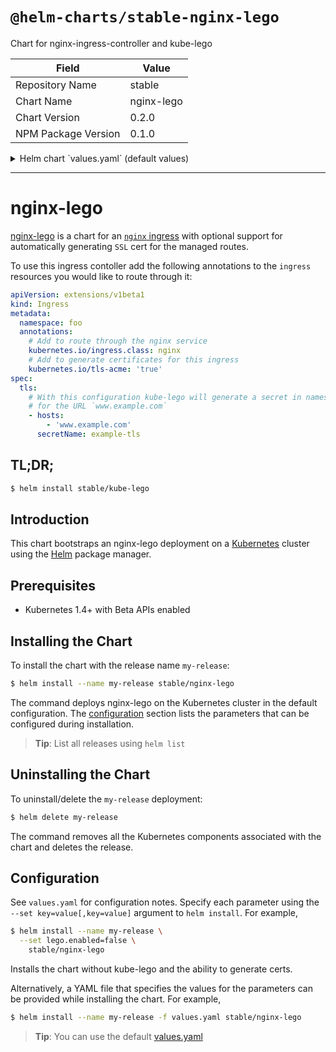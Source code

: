 # `@helm-charts/stable-nginx-lego`

Chart for nginx-ingress-controller and kube-lego

| Field               | Value      |
| ------------------- | ---------- |
| Repository Name     | stable     |
| Chart Name          | nginx-lego |
| Chart Version       | 0.2.0      |
| NPM Package Version | 0.1.0      |

<details>

<summary>Helm chart `values.yaml` (default values)</summary>

```yaml
## nginx-lego spins up a scalable ingress provider that can also provision SSL certs
## See https://github.com/jetstack/kube-lego/tree/master/examples/nginx for more information on implementation

## Nginx configuration
## ref: https://github.com/kubernetes/contrib/tree/master/ingress/controllers/nginx#automated-certificate-management-with-kube-lego
##
nginx:
  replicaCount: 1
  image:
    repository: gcr.io/google_containers/nginx-ingress-controller
    tag: '0.8.3'
    pullPolicy: IfNotPresent
  service:
    type: LoadBalancer
  monitoring: false
  resources:
    limits:
      cpu: 1
      memory: 2Gi
    requests:
      cpu: 1
      memory: 128Mi
  configmap:
    proxy_connect_timeout: '30'
    proxy_read_timeout: '600'
    proxy_send_imeout: '600'
    hsts_include_subdomains: 'false'
    body_size: '64m'
    server_name_hash_bucket_size: '256'
    # TODO: figure out how to expose `{nginx_addr}:8080/nginx_status`, on existing service or create new one?
    enable_vts_status: 'false'

## Default Backend configuration
## To run a different 404 page for the managed domains please see the documentation below
## ref: https://github.com/kubernetes/contrib/tree/master/404-server
##
default:
  replicaCount: 1
  image:
    repository: gcr.io/google_containers/defaultbackend
    tag: '1.0'
    pullPolicy: IfNotPresent
  resources:
    limits:
      cpu: 1
      memory: 2Gi
    requests:
      cpu: 1
      memory: 128Mi

## kube-lego configuration
## ref: https://github.com/jetstack/kube-lego
##
lego:
  enabled: false
  replicaCount: 1
  image:
    repository: jetstack/kube-lego
    tag: '0.1.3'
    pullPolicy: IfNotPresent
  configmap:
    email: 'my@email.tld'
    # Production Let's Encrypt server
    # url: "https://acme-v01.api.letsencrypt.org/directory"
    # Test Let's Encrypt server
    url: 'https://acme-staging.api.letsencrypt.org/directory '
  resources:
    limits:
      cpu: 1
      memory: 2Gi
    requests:
      cpu: 1
      memory: 128Mi
```

</details>

---

# nginx-lego

[nginx-lego](https://github.com/jetstack/kube-lego/tree/master/examples/nginx) is a chart for an [`nginx` ingress](https://github.com/kubernetes/contrib/tree/master/ingress/controllers/nginx) with optional support for automatically generating `SSL` cert for the managed routes.

To use this ingress contoller add the following annotations to the `ingress` resources you would like to route through it:

```yaml
apiVersion: extensions/v1beta1
kind: Ingress
metadata:
  namespace: foo
  annotations:
    # Add to route through the nginx service
    kubernetes.io/ingress.class: nginx
    # Add to generate certificates for this ingress
    kubernetes.io/tls-acme: 'true'
spec:
  tls:
    # With this configuration kube-lego will generate a secret in namespace foo called `example-tls`
    # for the URL `www.example.com`
    - hosts:
        - 'www.example.com'
      secretName: example-tls
```

## TL;DR;

```bash
$ helm install stable/kube-lego
```

## Introduction

This chart bootstraps an nginx-lego deployment on a [Kubernetes](http://kubernetes.io) cluster using the [Helm](https://helm.sh) package manager.

## Prerequisites

- Kubernetes 1.4+ with Beta APIs enabled

## Installing the Chart

To install the chart with the release name `my-release`:

```bash
$ helm install --name my-release stable/nginx-lego
```

The command deploys nginx-lego on the Kubernetes cluster in the default configuration. The [configuration](#configuration) section lists the parameters that can be configured during installation.

> **Tip**: List all releases using `helm list`

## Uninstalling the Chart

To uninstall/delete the `my-release` deployment:

```bash
$ helm delete my-release
```

The command removes all the Kubernetes components associated with the chart and deletes the release.

## Configuration

See `values.yaml` for configuration notes. Specify each parameter using the `--set key=value[,key=value]` argument to `helm install`. For example,

```bash
$ helm install --name my-release \
  --set lego.enabled=false \
    stable/nginx-lego
```

Installs the chart without kube-lego and the ability to generate certs.

Alternatively, a YAML file that specifies the values for the parameters can be provided while installing the chart. For example,

```bash
$ helm install --name my-release -f values.yaml stable/nginx-lego
```

> **Tip**: You can use the default [values.yaml](values.yaml)
